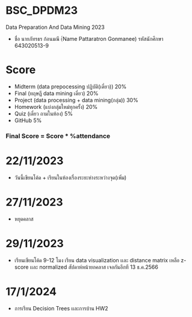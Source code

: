 # BSC_DPDM23
Data Preparation And Data Mining 2023
- ชื่อ นายภัทรธร ก้อนมณี (์Name Pattaratron Gonmanee) รหัสนักศึกษา 643020513-9
# Score
- Midterm (data prepocessing ปฏิบัติ(เดี่ยว)) 20%
- Final (ทฤษฎี data mining เดี่ยว) 20%
- Project (data processing + data mining(กลุ่ม)) 30%
- Homework (แบ่งกลุ่มใหม่ทุกครั้ง) 20%
- Quiz (เดี่ยว ถามในห้อง) 5%
- GitHub 5%
### Final Score = Score * %attendance
# 22/11/2023
- วันนี้เขียนโค้ด + เรียนในห้องเรื่องระยะห่างระหว่างจุด(เพิ่ม)
# 27/11/2023
- หยุดคลาส
# 29/11/2023
- เรียนเขียนโค้ด 9-12 โมง เรียน data visualization เเละ distance matrix เหลือ z-score เเละ normalized สัปดาห์หน้ายกคลาส เจอกันอีกที 13 ธ.ค.2566
# 17/1/2024
- การเรียน Decision Trees เเละการบ้าน HW2
